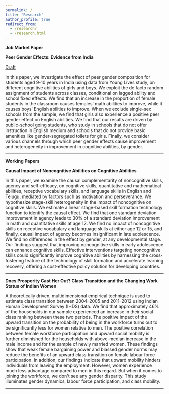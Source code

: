 ```yaml
---
permalink: /
title: "Research"
author_profile: true
redirect_from: 
  - /research/
  - /research.html
---
```

**Job Market Paper**


**Peer Gender Effects: Evidence from India**

[Draft](https://www.dropbox.com/scl/fi/ahpl4xyzvsym4e76zigvk/Peer-Gender-Effect_Vanshika_JMP.pdf?rlkey=qeyqvrl6gjienk4fsus358wu7&st=edp6g0mj&dl=0)

In this paper, we investigate the effect of peer gender composition for students aged 9-10 years in India using data from Young Lives study, on different cognitive abilities of girls and boys. We exploit the de facto random assignment of students across classes, conditional on lagged ability and school fixed effects. We find that an increase in the proportion of female students in the classroom causes females’ math abilities to improve, while it causes boys’ English abilities to improve. When we exclude single-sex schools from the sample, we find that girls also experience a positive peer gender effect on English abilities. We find that our results are driven by public-school going students, who study in schools that do not offer instruction in English medium and schools that do not provide basic amenities like gender-segregated toilets for girls. Finally, we consider various channels through which peer gender effects cause improvement and heterogeneity in improvement in cognitive abilities, by gender.

------

**Working Papers**

**Causal Impact of Noncognitive Abilities on Cognitive Abilities**

In this paper, we examine the causal complementarity of noncognitive skills, agency and self-efficacy, on cognitive skills, quantitative and mathematical abilities, receptive vocabulary skills, and language skills in English and Telugu, mediated by factors such as motivation and perseverance. We hypothesize stage-skill heterogeneity in the impact of noncognitive on cognitive skills. We estimate a linear stage-based skill formation technology function to identify the causal effect. We find that one standard deviation improvement in agency leads to 30% of a standard deviation improvement in math and quantitative skills at age 12. We find no impact of noncognitive skills on receptive vocabulary and language skills at either age 12 or 15, and finally, causal impact of agency becomes insignificant in late adolescence. We find no differences in the effect by gender, at any developmental stage.  Our findings suggest that improving noncognitive skills in early adolescence can enhance cognitive skills. Effective interventions targeting noncognitive skills could significantly improve cognitive abilities by harnessing the cross-fostering feature of the technology of skill formation and accelerate learning recovery, offering a cost-effective policy solution for developing countries. 

------

**Does Prosperity Cast Her Out? Class Transition and the Changing Work Status of Indian Women**

A theoretically driven, multidimensional empirical technique is used to estimate class transition between 2004–2005 and 2011–2012 using Indian Human Development Survey (IHDS) data. We find that approximately 46% of the households in our sample experienced an increase in their social class ranking between these two periods. The positive impact of the upward transition on the probability of being in the workforce turns out to be significantly less for women relative to men. The positive correlation between female workforce participation and upward social mobility is further diminished for the households with above-median increase in the male income and for the sample of newly married women. These findings show that weak female bargaining power and biassed gender norms may reduce the benefits of an upward class transition on female labour force participation. In addition, our findings indicate that upward mobility hinders individuals from leaving the employment. However, women experience much less advantage compared to men in this regard. But when it comes to joining the workforce, we don't see any gender disparity. This study illuminates gender dynamics, labour force participation, and class mobility.

------
